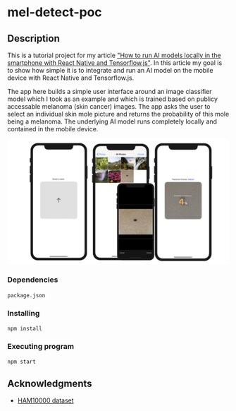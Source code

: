 # mel-detect-poc

## Description

This is a tutorial project for my article ["How to run AI models locally in the smartphone with React Native and Tensorflow.js"](https://medium.com/@lin.xiang/how-to-run-ai-models-locally-in-the-smartphone-with-react-native-and-tensorflow-js-666f52fd15ca). In this article my goal is to show how simple it is to integrate and run an AI model on the mobile device with React Native and Tensorflow.js.

The app here builds a simple user interface around an image classifier model which I took as an example and which is trained based on publicy accessable melanoma (skin cancer) images. The app asks the user to select an individual skin mole picture and returns the probability of this mole being a melanoma. The underlying AI model runs completely locally and contained in the mobile device.

![screenshot](illustration.png)

### Dependencies

```
package.json
```

### Installing

```
npm install
```

### Executing program

```
npm start
```

## Acknowledgments

* [HAM10000 dataset](https://dataverse.harvard.edu/dataset.xhtml?persistentId=doi:10.7910/DVN/DBW86T)
